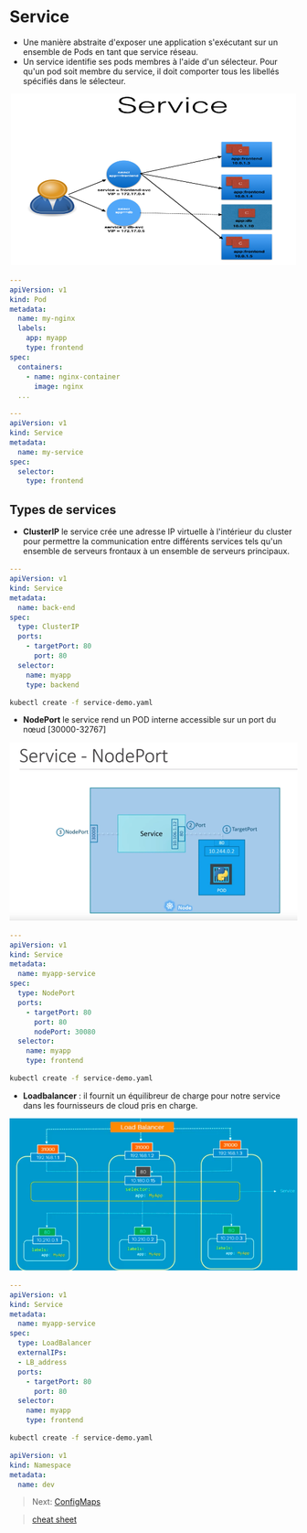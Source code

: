 # Service

* Une manière abstraite d'exposer une application s'exécutant sur un ensemble de Pods en tant que service réseau.
* Un service identifie ses pods membres à l'aide d'un sélecteur. Pour qu'un pod soit membre du service, il doit comporter tous les libellés spécifiés dans le sélecteur.

<center><img src="../images/service.png" alt="arch" width="500" height="300"/></center>

```yaml
---
apiVersion: v1
kind: Pod
metadata:
  name: my-nginx
  labels:
    app: myapp
    type: frontend
spec:
  containers:
    - name: nginx-container
      image: nginx
  ...
```

```yaml
---
apiVersion: v1
kind: Service
metadata:
  name: my-service
spec:
  selector:
    type: frontend
```

## Types de services

* **ClusterIP**
le service crée une adresse IP virtuelle à l'intérieur du cluster pour permettre la communication entre différents services tels qu'un ensemble de serveurs frontaux à un ensemble de serveurs principaux.

```yaml
---
apiVersion: v1
kind: Service
metadata:
  name: back-end
spec:
  type: ClusterIP
  ports:
    - targetPort: 80
      port: 80
  selector:
    name: myapp
    type: backend
```

```bash
kubectl create -f service-demo.yaml
```

* **NodePort**
le service rend un POD interne accessible sur un port du nœud [30000-32767]

![nodeIP](../images/Screenshot_20190722_110641.png)

```yaml
---
apiVersion: v1
kind: Service
metadata:
  name: myapp-service
spec:
  type: NodePort
  ports:
    - targetPort: 80
      port: 80
      nodePort: 30080
  selector:
    name: myapp
    type: frontend
```

```bash
kubectl create -f service-demo.yaml
```

* **Loadbalancer** : il fournit un équilibreur de charge pour notre service dans les fournisseurs de cloud pris en charge.

![LB](../images/multiple-nodes.png)

```yaml
---
apiVersion: v1
kind: Service
metadata:
  name: myapp-service
spec:
  type: LoadBalancer
  externalIPs:
  - LB_address
  ports:
    - targetPort: 80
      port: 80
  selector:
    name: myapp
    type: frontend
```

```bash
kubectl create -f service-demo.yaml
```

```yaml
apiVersion: v1
kind: Namespace
metadata:
  name: dev
```

> Next: [ConfigMaps](../objects/configApp.md)

> [cheat sheet](../useful.md)
